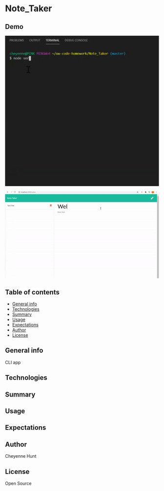 # Note_Taker


## Demo
![GIF](demo/servernode.gif)

![GIF](demo/server.gif)
## Table of contents

- [General info](#general-info)
- [Technologies](#Technologies)
- [Summary](#Summary)
- [Usage](#Usage)
- [Expectations](#Expectations)
- [Author](#Author)
- [License](#License)

## General info

CLI app 

## Technologies


## Summary


## Usage



## Expectations



## Author

Cheyenne Hunt

## License

Open Source